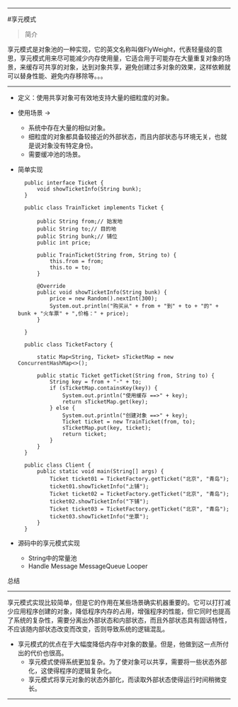 ****
#享元模式
>简介

享元模式是对象池的一种实现，它的英文名称叫做FlyWeight，代表轻量级的意思，享元模式用来尽可能减少内存使用量，它适合用于可能存在大量重复对象的场景，来缓存可共享的对象，达到对象共享，避免创建过多对象的效果，这样依赖就可以替身性能、避免内存移除等。。。
****

* 定义：使用共享对象可有效地支持大量的细粒度的对象。
* 使用场景 ->
	* 系统中存在大量的相似对象。
	* 细粒度的对象都具备较接近的外部状态，而且内部状态与环境无关，也就是说对象没有特定身份。
	* 需要缓冲池的场景。
	
* 简单实现
	
		public interface Ticket {
			void showTicketInfo(String bunk);
		}			
		
		public class TrainTicket implements Ticket {

			public String from;// 始发地
			public String to;// 目的地
			public String bunk;// 铺位
			public int price;

			public TrainTicket(String from, String to) {
				this.from = from;
				this.to = to;
			}

			@Override
			public void showTicketInfo(String bunk) {
				price = new Random().nextInt(300);
				System.out.println("购买从" + from + "到" + to + "的" + bunk + "火车票" + ",价格：" + price);
			}

		}	
		
		public class TicketFactory {

			static Map<String, Ticket> sTicketMap = new ConcurrentHashMap<>();

			public static Ticket getTicket(String from, String to) {
				String key = from + "-" + to;
				if (sTicketMap.containsKey(key)) {
					System.out.println("使用缓存 ==>" + key);
					return sTicketMap.get(key);
				} else {
					System.out.println("创建对象 ==>" + key);
					Ticket ticket = new TrainTicket(from, to);
					sTicketMap.put(key, ticket);
					return ticket;
				}
			}
		}
		
		public class Client {
			public static void main(String[] args) {
				Ticket ticket01 = TicketFactory.getTicket("北京", "青岛");
				ticket01.showTicketInfo("上铺");
				Ticket ticket02 = TicketFactory.getTicket("北京", "青岛");
				ticket02.showTicketInfo("下铺");
				Ticket ticket03 = TicketFactory.getTicket("北京", "青岛");
				ticket03.showTicketInfo("坐票");
			}
		}

* 源码中的享元模式实现

	* String中的常量池
	* Handle Message MessageQueue Looper


总结
****
享元模式实现比较简单，但是它的作用在某些场景确实机器重要的。它可以打打减少应用程序创建的对象，降低程序内存的占用，增强程序的性能，但它同时也提高了系统的复杂性，需要分离出外部状态和内部状态，而且外部状态具有固话特性，不应该随内部状态改变而改变，否则导致系统的逻辑混乱。
	
* 享元模式的优点在于大幅度降低内存中对象的数量。但是，他做到这一点所付出的代价也很高。
	* 享元模式使得系统更加复杂。为了使对象可以共享，需要将一些状态外部化，这使得程序的逻辑复杂化。
	* 享元模式将享元对象的状态外部化，而读取外部状态使得运行时间稍微变长。

****


